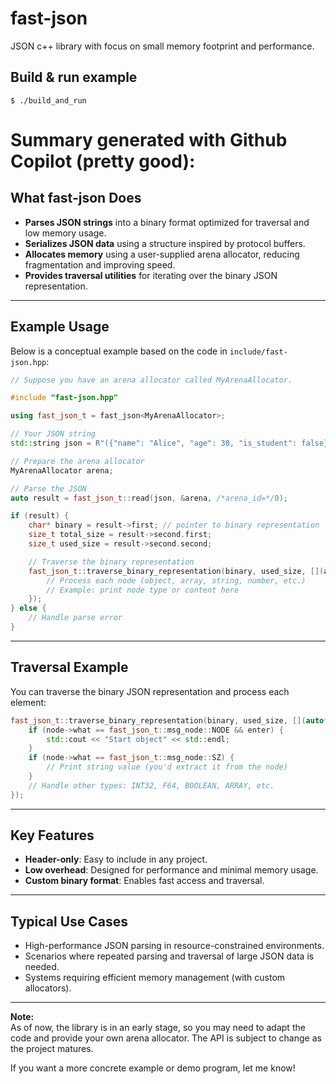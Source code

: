 # fast-json
JSON c++ library with focus on small memory footprint and performance.
## Build & run example
```$ ./build_and_run ```
# Summary generated with Github Copilot (pretty good):

## What fast-json Does

- **Parses JSON strings** into a binary format optimized for traversal and low memory usage.
- **Serializes JSON data** using a structure inspired by protocol buffers.
- **Allocates memory** using a user-supplied arena allocator, reducing fragmentation and improving speed.
- **Provides traversal utilities** for iterating over the binary JSON representation.

---

## Example Usage

Below is a conceptual example based on the code in `include/fast-json.hpp`:

```c++
// Suppose you have an arena allocator called MyArenaAllocator.

#include "fast-json.hpp"

using fast_json_t = fast_json<MyArenaAllocator>;

// Your JSON string
std::string json = R"({"name": "Alice", "age": 30, "is_student": false})";

// Prepare the arena allocator
MyArenaAllocator arena;

// Parse the JSON
auto result = fast_json_t::read(json, &arena, /*arena_id=*/0);

if (result) {
    char* binary = result->first; // pointer to binary representation
    size_t total_size = result->second.first;
    size_t used_size = result->second.second;

    // Traverse the binary representation
    fast_json_t::traverse_binary_representation(binary, used_size, [](auto* node, bool enter) {
        // Process each node (object, array, string, number, etc.)
        // Example: print node type or content here
    });
} else {
    // Handle parse error
}
```

---

## Traversal Example

You can traverse the binary JSON representation and process each element:

```c++
fast_json_t::traverse_binary_representation(binary, used_size, [](auto* node, bool enter) {
    if (node->what == fast_json_t::msg_node::NODE && enter) {
        std::cout << "Start object" << std::endl;
    }
    if (node->what == fast_json_t::msg_node::SZ) {
        // Print string value (you'd extract it from the node)
    }
    // Handle other types: INT32, F64, BOOLEAN, ARRAY, etc.
});
```

---

## Key Features

- **Header-only**: Easy to include in any project.
- **Low overhead**: Designed for performance and minimal memory usage.
- **Custom binary format**: Enables fast access and traversal.

---

## Typical Use Cases

- High-performance JSON parsing in resource-constrained environments.
- Scenarios where repeated parsing and traversal of large JSON data is needed.
- Systems requiring efficient memory management (with custom allocators).

---

**Note:**  
As of now, the library is in an early stage, so you may need to adapt the code and provide your own arena allocator. The API is subject to change as the project matures.

If you want a more concrete example or demo program, let me know!
